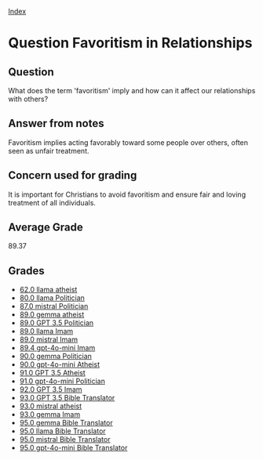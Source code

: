 
[Index](../../index.md)
# Question Favoritism in Relationships
## Question
What does the term 'favoritism' imply and how can it affect our relationships with others?

## Answer from notes
Favoritism implies acting favorably toward some people over others, often seen as unfair treatment.

## Concern used for grading
It is important for Christians to avoid favoritism and ensure fair and loving treatment of all individuals.

## Average Grade
89.37

## Grades
 * [62.0 llama atheist](../answers/llama_atheist/Favoritism_in_Relationships.md)
 * [80.0 llama Politician](../answers/llama_Politician/Favoritism_in_Relationships.md)
 * [87.0 mistral Politician](../answers/mistral_Politician/Favoritism_in_Relationships.md)
 * [89.0 gemma atheist](../answers/gemma_atheist/Favoritism_in_Relationships.md)
 * [89.0 GPT 3.5 Politician](../answers/GPT_3.5_Politician/Favoritism_in_Relationships.md)
 * [89.0 llama Imam](../answers/llama_Imam/Favoritism_in_Relationships.md)
 * [89.0 mistral Imam](../answers/mistral_Imam/Favoritism_in_Relationships.md)
 * [89.4 gpt-4o-mini Imam](../answers/gpt-4o-mini_Imam/Favoritism_in_Relationships.md)
 * [90.0 gemma Politician](../answers/gemma_Politician/Favoritism_in_Relationships.md)
 * [90.0 gpt-4o-mini Atheist](../answers/gpt-4o-mini_Atheist/Favoritism_in_Relationships.md)
 * [91.0 GPT 3.5 Atheist](../answers/GPT_3.5_Atheist/Favoritism_in_Relationships.md)
 * [91.0 gpt-4o-mini Politician](../answers/gpt-4o-mini_Politician/Favoritism_in_Relationships.md)
 * [92.0 GPT 3.5 Imam](../answers/GPT_3.5_Imam/Favoritism_in_Relationships.md)
 * [93.0 GPT 3.5 Bible Translator](../answers/GPT_3.5_Bible_Translator/Favoritism_in_Relationships.md)
 * [93.0 mistral atheist](../answers/mistral_atheist/Favoritism_in_Relationships.md)
 * [93.0 gemma Imam](../answers/gemma_Imam/Favoritism_in_Relationships.md)
 * [95.0 gemma Bible Translator](../answers/gemma_Bible_Translator/Favoritism_in_Relationships.md)
 * [95.0 llama Bible Translator](../answers/llama_Bible_Translator/Favoritism_in_Relationships.md)
 * [95.0 mistral Bible Translator](../answers/mistral_Bible_Translator/Favoritism_in_Relationships.md)
 * [95.0 gpt-4o-mini Bible Translator](../answers/gpt-4o-mini_Bible_Translator/Favoritism_in_Relationships.md)
